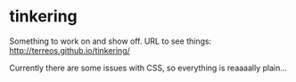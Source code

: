 # tinkering
Something to work on and show off.
URL to see things:
http://terreos.github.io/tinkering/


Currently there are some issues with CSS, so everything is reaaaally plain...